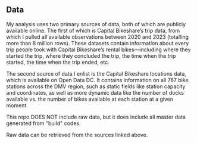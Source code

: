 ## Data

My analysis uses two primary sources of data, both of which are publicly available online. The first of which is Capital Bikeshare’s trip data, from which I pulled all available observations between 2020 and 2023 (totalling more than 8 million rows). These datasets contain information about every trip people took with Capital Bikeshare’s rental bikes—including where they started the trip, where they concluded the trip, the time when the trip started, the time when the trip ended, etc. 

The second source of data I enlist is the Capital Bikeshare locations data, which is available on Open Data DC. It contains information on all 767 bike stations across the DMV region, such as static fields like station capacity and coordinates, as well as more dynamic data like the number of docks available vs. the number of bikes available at each station at a given moment. 

This repo DOES NOT include raw data, but it does include all master data generated from "build" codes.

Raw data can be retrieved from the sources linked above. 
